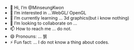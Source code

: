 - 👋 Hi, I’m @MinseungKwon
- 👀 I’m interested in ...WebGL/ OpenGL
- 🌱 I’m currently learning ... 3d graphics(but i know nothing)
- 💞️ I’m looking to collaborate on ...
- 📫 How to reach me ... do not.
- 😄 Pronouns: ... 뷁
- ⚡ Fun fact: ... I do not know a thing about codes. 

<!---
MinseungKwon/MinseungKwon is a ✨ special ✨ repository because its `README.md` (this file) appears on your GitHub profile.
You can click the Preview link to take a look at your changes.
--->
